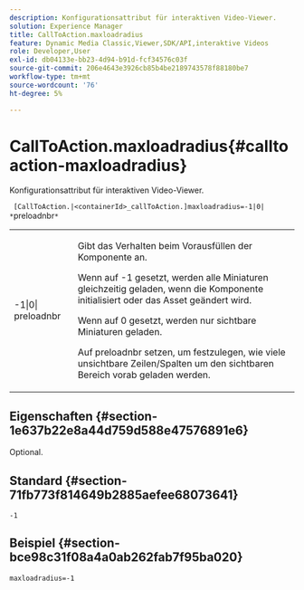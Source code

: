```yaml
---
description: Konfigurationsattribut für interaktiven Video-Viewer.
solution: Experience Manager
title: CallToAction.maxloadradius
feature: Dynamic Media Classic,Viewer,SDK/API,interaktive Videos
role: Developer,User
exl-id: db04133e-bb23-4d94-b91d-fcf34576c03f
source-git-commit: 206e4643e3926cb85b4be2189743578f88180be7
workflow-type: tm+mt
source-wordcount: '76'
ht-degree: 5%

---
```


# CallToAction.maxloadradius{#calltoaction-maxloadradius}

Konfigurationsattribut für interaktiven Video-Viewer.

` [CallToAction.|<containerId>_callToAction.]maxloadradius=-1|0| *`preloadnbr`*`

<table id="table_441553CD34C94A58A9D7CBF772DEDDB6"> 
 <tbody> 
  <tr> 
   <td colname="col1"> <p> <span class="codeph">-1|0|<span class="varname"> preloadnbr</span></span> </p> </td> 
   <td colname="col2"> <p> Gibt das Verhalten beim Vorausfüllen der Komponente an. </p> <p>Wenn auf <span class="codeph"> -1</span> gesetzt, werden alle Miniaturen gleichzeitig geladen, wenn die Komponente initialisiert oder das Asset geändert wird. </p> <p>Wenn auf <span class="codeph"> 0</span> gesetzt, werden nur sichtbare Miniaturen geladen. </p> <p>Auf <span class="codeph"><span class="varname"> preloadnbr</span></span> setzen, um festzulegen, wie viele unsichtbare Zeilen/Spalten um den sichtbaren Bereich vorab geladen werden. </p> </td> 
  </tr> 
 </tbody> 
</table>

## Eigenschaften {#section-1e637b22e8a44d759d588e47576891e6}

Optional.

## Standard {#section-71fb773f814649b2885aefee68073641}

`-1`

## Beispiel {#section-bce98c31f08a4a0ab262fab7f95ba020}

```
maxloadradius=-1
```
